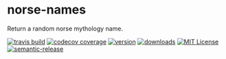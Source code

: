 # norse-names

Return a random norse mythology name.

[![travis build](https://img.shields.io/travis/rskaar/norse-names.svg?style=flat-square)](https://travis-ci.org/rskaar/norse-names)
[![codecov coverage](https://img.shields.io/codecov/c/github/rskaar/norse-names.svg?style=flat-square)](https://codecov.io/gh/rskaar/norse-names)
[![version](https://img.shields.io/npm/v/norse-names.svg?style=flat-square)](https://npm.im/norse-names)
[![downloads](https://img.shields.io/npm/dm/norse-names.svg?style=flat-square)](https://npm-stat.com/charts.html?package=norse-names&from=2016-08-29)
[![MIT License](https://img.shields.io/npm/l/norse-names.svg?style=flat-square)](http://opensource.org/licenses/MIT)
[![semantic-release](https://img.shields.io/badge/%20%20%F0%9F%93%A6%F0%9F%9A%80-semantic--release-e10079.svg?style=flat-square)](https://github.com/semantic-release/semantic-release)
